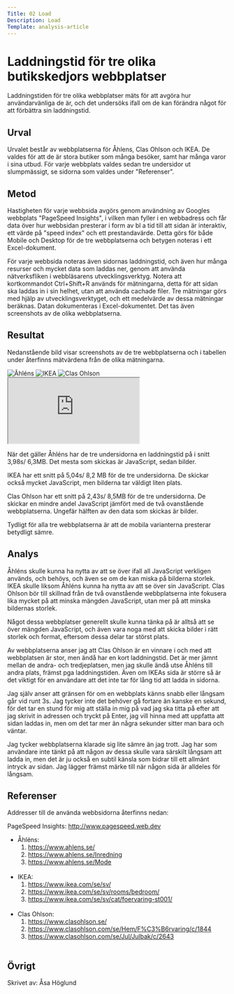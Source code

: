 ```yaml
---
Title: 02 Load
Description: Load
Template: analysis-article
---
```


Laddningstid för tre olika butikskedjors webbplatser
=======================

Laddningstiden för tre olika webbplatser mäts för att avgöra hur användarvänliga de är, och det undersöks ifall om de kan förändra något för att förbättra sin laddningstid.

Urval
-----------------------

Urvalet består av webbplatserna för Åhlens, Clas Ohlson och IKEA. De valdes för att de är stora butiker som många besöker, samt har många varor i sina utbud. För varje webbplats valdes sedan tre undersidor ut slumpmässigt, se sidorna som valdes under "Referenser".

Metod
-----------------------

Hastigheten för varje webbsida avgörs genom användning av Googles webbplats "PageSpeed Insights", i vilken man fyller i en webbadress och får data över hur webbsidan presterar i form av bl a tid till att sidan är interaktiv, ett värde på "speed index" och ett prestandavärde. Detta görs för både Mobile och Desktop för de tre webbplatserna och betygen noteras i ett Excel-dokument.

För varje webbsida noteras även sidornas laddningstid, och även hur många resurser och mycket data som laddas ner, genom att använda nätverksfliken i webbläsarens utvecklingsverktyg. Notera att kortkommandot Ctrl+Shift+R används för mätningarna, detta för att sidan ska laddas in i sin helhet, utan att använda cachade filer. Tre mätningar görs med hjälp av utvecklingsverktyget, och ett medelvärde av dessa mätningar beräknas. Datan dokumenteras i Excel-dokumentet. Det tas även screenshots av de olika webbplatserna.


Resultat
-----------------------

Nedanstående bild visar screenshots av de tre webbplatserna och i tabellen under återfinns mätvärdena från de olika mätningarna.

<picture class = "pages-load">
    <img class = "page-load" src = "%assets_url%/img/analysis/load/ahlens.JPG" alt = "Åhléns">
    <img class = "page-load" src = "%assets_url%/img/analysis/load/ikea.JPG" alt = "IKEA">
    <img class = "page-load" src = "%assets_url%/img/analysis/load/clasohlson.JPG" alt = "Clas Ohlson">
</picture>

<!-- <a href = "https://docs.google.com/spreadsheets/d/e/2PACX-1vSrVdTWF9UdbNQcTR_LFyjO9y0wclPbU7hRhvA4JjbeXWFx-YrC25OmoEBUk1CXdEoHqLBSpEh1OoqV/pubhtml?gid=0&amp;single=true&amp;widget=true&amp;headers=false"> -->
<!-- <picture class = "measurements"> -->
<div class = "measurements table-box">
    <iframe title = "Measurements load time" class = "measurements" src="https://docs.google.com/spreadsheets/d/e/2PACX-1vSrVdTWF9UdbNQcTR_LFyjO9y0wclPbU7hRhvA4JjbeXWFx-YrC25OmoEBUk1CXdEoHqLBSpEh1OoqV/pubhtml?gid=0&amp;single=true&amp;widget=true&amp;headers=false">
    </iframe>
</div>

När det gäller Åhléns har de tre undersidorna en laddningstid på i snitt 3,98s/ 6,3MB. Det mesta som skickas är JavaScript, sedan bilder.

IKEA har ett snitt på 5,04s/ 8,2 MB för de tre undersidorna. De skickar också mycket JavaScript, men bilderna tar väldigt liten plats. 

Clas Ohlson har ett snitt på 2,43s/ 8,5MB för de tre undersidorna. De skickar en mindre andel JavaScript jämfört med de två ovanstående webbplatserna. Ungefär hälften av den data som skickas är bilder. 

Tydligt för alla tre webbplatserna är att de mobila varianterna presterar betydligt sämre.

Analys
-----------------------

Åhléns skulle kunna ha nytta av att se över ifall all JavaScript verkligen används, och behövs, och även se om de kan miska på bilderna storlek. IKEA skulle liksom Åhléns kunna ha nytta av att se över sin JavaScript. Clas Ohlson bör till skillnad från de två ovanstående webbplatserna inte fokusera lika mycket på att minska mängden JavaScript, utan mer på att minska bildernas storlek.

Något dessa webbplatser generellt skulle kunna tänka på är alltså att se över mängden JavaScript, och även vara noga med att skicka bilder i rätt storlek och format, eftersom dessa delar tar störst plats.

Av webbplatserna anser jag att Clas Ohlson är en vinnare i och med att webbplatsen är stor, men ändå har en kort laddningstid. Det är mer jämnt mellan de andra- och tredjeplatsen, men jag skulle ändå utse Åhléns till andra plats, främst pga laddningstiden. Även om IKEAs sida är större så är det viktigt för en användare att det inte tar för lång tid att ladda in sidorna.

Jag själv anser att gränsen för om en webbplats känns snabb eller långsam går vid runt 3s. Jag tycker inte det behöver gå fortare än kanske en sekund, för det tar en stund för mig att ställa in mig på vad jag ska titta på efter att jag skrivit in adressen och tryckt på Enter, jag vill hinna med att uppfatta att sidan laddas in, men om det tar mer än några sekunder sitter man bara och väntar.

Jag tycker webbplatserna klarade sig lite sämre än jag trott. Jag har som användare inte tänkt på att någon av dessa skulle vara särskilt långsam att ladda in, men det är ju också en subtil känsla som bidrar till ett allmänt intryck av sidan. Jag lägger främst märke till när någon sida är alldeles för långsam.

Referenser
-----------------------

Addresser till de använda webbsidorna återfinns nedan:<br />

PageSpeed Insights: http://www.pagespeed.web.dev

- Åhléns:
    1. https://www.ahlens.se/
    2. https://www.ahlens.se/Inredning
    3. https://www.ahlens.se/Mode
<br /><br />
- IKEA:
    1. https://www.ikea.com/se/sv/
    2. https://www.ikea.com/se/sv/rooms/bedroom/
    3. https://www.ikea.com/se/sv/cat/foervaring-st001/
<br /><br />
- Clas Ohlson:
    1. https://www.clasohlson.se/
    2. https://www.clasohlson.com/se/Hem/F%C3%B6rvaring/c/1844
    3. https://www.clasohlson.com/se/Jul/Julbak/c/2643
<br /><br />

Övrigt
-----------------------

Skrivet av: Åsa Höglund
